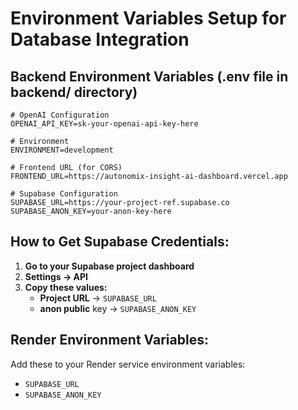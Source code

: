 # Environment Variables Setup for Database Integration

## Backend Environment Variables (.env file in backend/ directory)

```env
# OpenAI Configuration
OPENAI_API_KEY=sk-your-openai-api-key-here

# Environment
ENVIRONMENT=development

# Frontend URL (for CORS)
FRONTEND_URL=https://autonomix-insight-ai-dashboard.vercel.app

# Supabase Configuration
SUPABASE_URL=https://your-project-ref.supabase.co
SUPABASE_ANON_KEY=your-anon-key-here
```

## How to Get Supabase Credentials:

1. **Go to your Supabase project dashboard**
2. **Settings → API**
3. **Copy these values:**
   - **Project URL** → `SUPABASE_URL`
   - **anon public** key → `SUPABASE_ANON_KEY`

## Render Environment Variables:

Add these to your Render service environment variables:
- `SUPABASE_URL`
- `SUPABASE_ANON_KEY`
